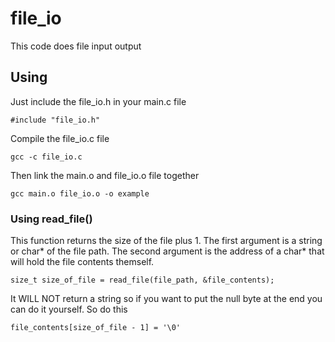 # file_io
This code does file input output
## Using
Just include the file_io.h in your main.c file
```
#include "file_io.h"
```
Compile the file_io.c file
```
gcc -c file_io.c
```
Then link the main.o and file_io.o file together
```
gcc main.o file_io.o -o example
```
### Using read_file()
This function returns the size of the file plus 1.
The first argument is a string or char* of the file path.
The second argument is the address of a char* that will hold the file contents themself.
```
size_t size_of_file = read_file(file_path, &file_contents);
```
It WILL NOT return a string so if you want to put the null byte at the end you can do it yourself. So do this
```
file_contents[size_of_file - 1] = '\0'
```
